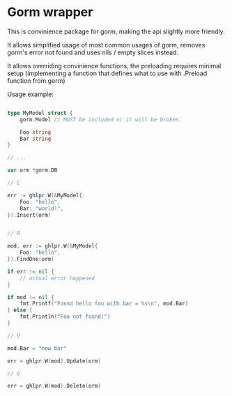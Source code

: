 # Gorm wrapper

This is convinience package for gorm, making the api slightly more friendly.

It allows simplified usage of most common usages of gorm, removes gorm's error not found and uses nils / empty slices instead.

It allows overriding convinience functions, the preloading requires minimal setup (implementing a function that defines what to use with .Preload function from gorm)

Usage example:

```go

type MyModel struct {
	gorm.Model // MUST be included or it will be broken.

	Foo string
	Bar string
}

// ...

var orm *gorm.DB

// C

err := ghlpr.W(&MyModel{
	Foo: "hello",
	Bar: "world!",
}).Insert(orm)


// R

mod, err := ghlpr.W(&MyModel{
	Foo: "hello",
}).FindOne(orm)

if err != nil {
	// actual error happened
}

if mod != nil {
	fmt.Printf("Found hello foo with bar = %s\n", mod.Bar)
} else {
	fmt.Println("Foo not found!")
}

// U

mod.Bar = "new bar"

err = ghlpr.W(mod).Update(orm)

// D

err = ghlpr.W(mod).Delete(orm)


```
